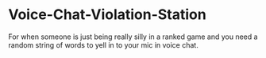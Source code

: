 # Voice-Chat-Violation-Station
For when someone is just being really silly in a ranked game and you need a random string of words to yell in to your mic in voice chat.
